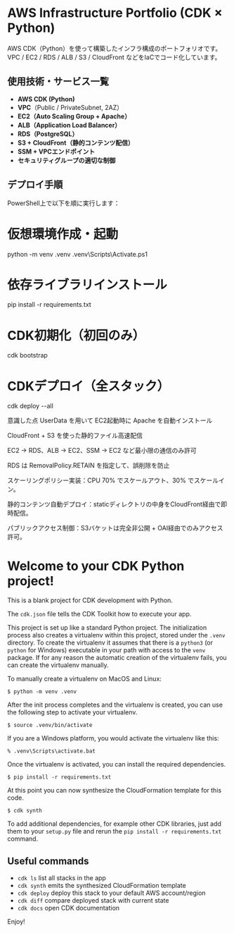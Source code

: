 # AWS Infrastructure Portfolio (CDK × Python)
AWS CDK（Python）を使って構築したインフラ構成のポートフォリオです。  
VPC / EC2 / RDS / ALB / S3 / CloudFront などをIaCでコード化しています。

##  使用技術・サービス一覧

- **AWS CDK (Python)**
- **VPC**（Public / PrivateSubnet, 2AZ）
- **EC2（Auto Scaling Group + Apache）**
- **ALB（Application Load Balancer）**
- **RDS（PostgreSQL）**
- **S3 + CloudFront（静的コンテンツ配信）**
- **SSM + VPCエンドポイント**
- **セキュリティグループの適切な制御**

## デプロイ手順

PowerShell上で以下を順に実行します：

# 仮想環境作成・起動
python -m venv .venv
.venv\Scripts\Activate.ps1

# 依存ライブラリインストール
pip install -r requirements.txt

# CDK初期化（初回のみ）
cdk bootstrap

# CDKデプロイ（全スタック）
cdk deploy --all

意識した点
UserData を用いて EC2起動時に Apache を自動インストール

CloudFront + S3 を使った静的ファイル高速配信

EC2 → RDS、ALB → EC2、SSM → EC2 など最小限の通信のみ許可

RDS は RemovalPolicy.RETAIN を指定して、誤削除を防止

スケーリングポリシー実装：CPU 70% でスケールアウト、30% でスケールイン。

静的コンテンツ自動デプロイ：staticディレクトリの中身をCloudFront経由で即時配信。

パブリックアクセス制御：S3バケットは完全非公開 + OAI経由でのみアクセス許可。

# Welcome to your CDK Python project!

This is a blank project for CDK development with Python.

The `cdk.json` file tells the CDK Toolkit how to execute your app.

This project is set up like a standard Python project.  The initialization
process also creates a virtualenv within this project, stored under the `.venv`
directory.  To create the virtualenv it assumes that there is a `python3`
(or `python` for Windows) executable in your path with access to the `venv`
package. If for any reason the automatic creation of the virtualenv fails,
you can create the virtualenv manually.

To manually create a virtualenv on MacOS and Linux:

```
$ python -m venv .venv
```

After the init process completes and the virtualenv is created, you can use the following
step to activate your virtualenv.

```
$ source .venv/bin/activate
```

If you are a Windows platform, you would activate the virtualenv like this:

```
% .venv\Scripts\activate.bat
```

Once the virtualenv is activated, you can install the required dependencies.

```
$ pip install -r requirements.txt
```

At this point you can now synthesize the CloudFormation template for this code.

```
$ cdk synth
```

To add additional dependencies, for example other CDK libraries, just add
them to your `setup.py` file and rerun the `pip install -r requirements.txt`
command.

## Useful commands

 * `cdk ls`          list all stacks in the app
 * `cdk synth`       emits the synthesized CloudFormation template
 * `cdk deploy`      deploy this stack to your default AWS account/region
 * `cdk diff`        compare deployed stack with current state
 * `cdk docs`        open CDK documentation

Enjoy!